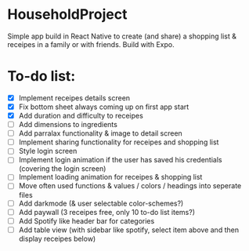# HouseholdProject
Simple app build in React Native to create (and share) a shopping list & receipes in a family or with friends.
Build with Expo.

# To-do list:
- [x] Implement receipes details screen
- [x] Fix bottom sheet always coming up on first app start
- [x] Add duration and difficulty to receipes
- [ ] Add dimensions to ingredients
- [ ] Add parralax functionality & image to detail screen
- [ ] Implement sharing functionality for receipes and shopping list
- [ ] Style login screen
- [ ] Implement login animation if the user has saved his credentials (covering the login screen)
- [ ] Implement loading animation for receipes & shopping list
- [ ] Move often used functions & values / colors / headings into seperate files
- [ ] Add darkmode (& user selectable color-schemes?)
- [ ] Add paywall (3 receipes free, only 10 to-do list items?)
- [ ] Add Spotify like header bar for categories
- [ ] Add table view (with sidebar like spotify, select item above and then display receipes below)
